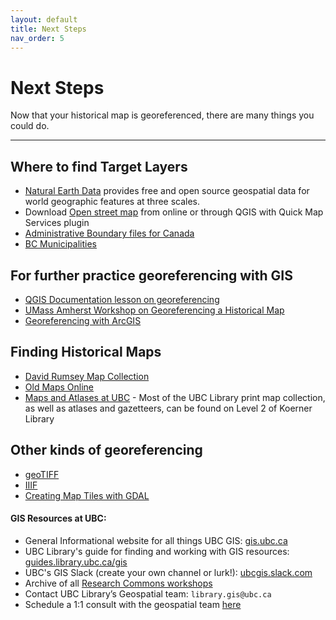 ```yaml
---
layout: default
title: Next Steps
nav_order: 5
---
```

# Next Steps

Now that your historical map is georeferenced, there are many things you could do. 


---
## Where to find Target Layers 
- [Natural Earth Data](https://www.naturalearthdata.com/downloads/) provides free and open source geospatial data for world geographic features at three scales. 
- Download [Open street map](https://www.openstreetmap.org/#map=11/49.2492/-123.0149&layers=T) from online or through QGIS with Quick Map Services plugin
- [Administrative Boundary files for Canada](https://www12.statcan.gc.ca/census-recensement/2021/geo/sip-pis/boundary-limites/index2021-eng.cfm?year=21)
- [BC Municipalities](https://catalogue.data.gov.bc.ca/dataset/municipalities-legally-defined-administrative-areas-of-bc/resource/0bd8e3d1-4d7f-4db8-a8b2-2cd4cd051074)


## For further practice georeferencing with GIS
- [QGIS Documentation lesson on georeferencing](https://docs.qgis.org/3.28/en/docs/training_manual/forestry/map_georeferencing.html)
- [UMass Amherst Workshop on Georeferencing a Historical Map](https://umass-gis.github.io/workshops/content/georeferencing/)
- [Georeferencing with ArcGIS](https://www.pbcgis.com/georeferencing/)


## Finding Historical Maps
- [David Rumsey Map Collection](https://www.davidrumsey.com/)
- [Old Maps Online](https://www.oldmapsonline.org/)
- [Maps and Atlases at UBC](https://guides.library.ubc.ca/maps-atlases/finding-maps) - Most of the UBC Library print map collection, as well as atlases and gazetteers, can be found on Level 2 of Koerner Library

## Other kinds of georeferencing
- [geoTIFF](https://www.cogeo.org/)
- [IIIF](https://iiif.io/)
- [Creating Map Tiles with GDAL](https://github.com/ect123/gdal2tiles-workshop)


#### GIS Resources at UBC:
- General Informational website for all things UBC GIS: [gis.ubc.ca](http://gis.ubc.ca/)
- UBC Library's guide for finding and working with GIS resources: [guides.library.ubc.ca/gis](http://guides.library.ubc.ca/gis)
- UBC's GIS Slack (create your own channel or lurk!): [ubcgis.slack.com](https://ubcgis.slack.com/)
- Archive of all [Research Commons workshops](https://ubc-library-rc.github.io/all.html)
- Contact UBC Library’s Geospatial team: `library.gis@ubc.ca`
- Schedule a 1:1 consult with the geospatial team [here](https://libcal.library.ubc.ca/appointments/research_commons#s-lc-public-pt)